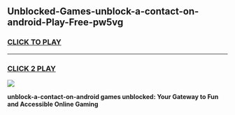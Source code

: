
## Unblocked-Games-unblock-a-contact-on-android-Play-Free-pw5vg
<h3>
<a href="https://premium76.site?title=unblock-a-contact-on-android&ref=21A">CLICK TO PLAY</a></h3>
<hr>

<h3>
<a href="https://premium76.site?title=unblock-a-contact-on-android&ref=21A">CLICK 2 PLAY</a>
  
</h3>

<a href="https://premium76.site?title=unblock-a-contact-on-android&ref=21A"><img src="https://clearcache.store/games.png"></a>


**unblock-a-contact-on-android games unblocked: Your Gateway to Fun and Accessible Online Gaming**
